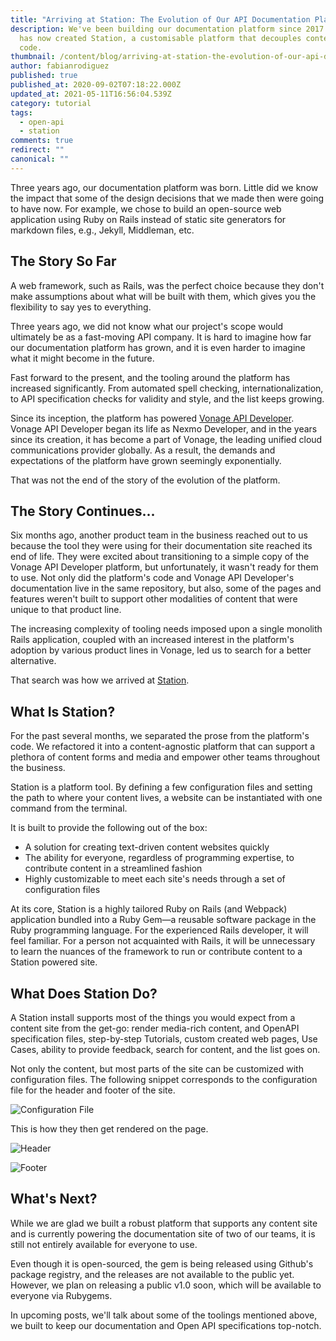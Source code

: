 ```yaml
---
title: "Arriving at Station: The Evolution of Our API Documentation Platform"
description: We've been building our documentation platform since 2017. Vonage
  has now created Station, a customisable platform that decouples content from
  code.
thumbnail: /content/blog/arriving-at-station-the-evolution-of-our-api-documentation-platform/Blog_Arriving-at-Station_1200x600.png
author: fabianrodiguez
published: true
published_at: 2020-09-02T07:18:22.000Z
updated_at: 2021-05-11T16:56:04.539Z
category: tutorial
tags:
  - open-api
  - station
comments: true
redirect: ""
canonical: ""
---
```

Three years ago, our documentation platform was born. Little did we know the impact that some of the design decisions that we made then were going to have now. For example, we chose to build an open-source web application using Ruby on Rails instead of static site generators for markdown files, e.g., Jekyll, Middleman, etc.

## The Story So Far

A web framework, such as Rails, was the perfect choice because they don't make assumptions about what will be built with them, which gives you the flexibility to say yes to everything.

Three years ago, we did not know what our project's scope would ultimately be as a fast-moving API company. It is hard to imagine how far our documentation platform has grown, and it is even harder to imagine what it might become in the future.

Fast forward to the present, and the tooling around the platform has increased significantly. From automated spell checking, internationalization, to API specification checks for validity and style, and the list keeps growing.

Since its inception, the platform has powered [Vonage API Developer](https://developer.nexmo.com). Vonage API Developer began its life as Nexmo Developer, and in the years since its creation, it has become a part of Vonage, the leading unified cloud communications provider globally. As a result, the demands and expectations of the platform have grown seemingly exponentially. 

That was not the end of the story of the evolution of the platform.

## The Story Continues...

Six months ago, another product team in the business reached out to us because the tool they were using for their documentation site reached its end of life. They were excited about transitioning to a simple copy of the Vonage API Developer platform, but unfortunately, it wasn't ready for them to use. Not only did the platform's code and Vonage API Developer's documentation live in the same repository, but also, some of the pages and features weren't built to support other modalities of content that were unique to that product line.

The increasing complexity of tooling needs imposed upon a single monolith Rails application, coupled with an increased interest in the platform's adoption by various product lines in Vonage, led us to search for a better alternative. 

That search was how we arrived at [Station](https://github.com/Nexmo/station).

## What Is Station?

For the past several months, we separated the prose from the platform's code. We refactored it into a content-agnostic platform that can support a plethora of content forms and media and empower other teams throughout the business. 

Station is a platform tool. By defining a few configuration files and setting the path to where your content lives, a website can be instantiated with one command from the terminal.

It is built to provide the following out of the box:

* A solution for creating text-driven content websites quickly
* The ability for everyone, regardless of programming expertise, to contribute content in a streamlined fashion
* Highly customizable to meet each site's needs through a set of configuration files

At its core, Station is a highly tailored Ruby on Rails (and Webpack) application bundled into a Ruby Gem—a reusable software package in the Ruby programming language. For the experienced Rails developer, it will feel familiar. For a person not acquainted with Rails, it will be unnecessary to learn the nuances of the framework to run or contribute content to a Station powered site.

## What Does Station Do?

A Station install supports most of the things you would expect from a content site from the get-go: render media-rich content, and OpenAPI specification files, step-by-step Tutorials, custom created web pages, Use Cases, ability to provide feedback, search for content, and the list goes on.

Not only the content, but most parts of the site can be customized with configuration files. The following snippet corresponds to the configuration file for the header and footer of the site.

![Configuration File](/content/blog/arriving-at-station-the-evolution-of-our-api-documentation-platform/config-file.png)

This is how they then get rendered on the page.

![Header](/content/blog/arriving-at-station-the-evolution-of-our-api-documentation-platform/header.png)

![Footer](/content/blog/arriving-at-station-the-evolution-of-our-api-documentation-platform/footer.png)

## What's Next?

While we are glad we built a robust platform that supports any content site and is currently powering the documentation site of two of our teams, it is still not entirely available for everyone to use.

Even though it is open-sourced, the gem is being released using Github's package registry, and the releases are not available to the public yet. However, we plan on releasing a public v1.0 soon, which will be available to everyone via Rubygems.

In upcoming posts, we'll talk about some of the toolings mentioned above, we built to keep our documentation and Open API specifications top-notch.